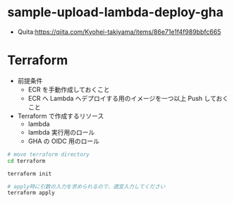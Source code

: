 # sample-upload-lambda-deploy-gha

- Quita:https://qiita.com/Kyohei-takiyama/items/86e71e1f4f989bbfc665

# Terraform

- 前提条件
  - ECR を手動作成しておくこと
  - ECR へ Lambda へデプロイする用のイメージを一つ以上 Push しておくこと
- Terraform で作成するリソース
  - lambda
  - lambda 実行用のロール
  - GHA の OIDC 用のロール

```sh
# move terraform directory
cd terraform
```

```sh
terraform init

# apply時に引数の入力を求められるので、適宜入力してください
terraform apply
```
